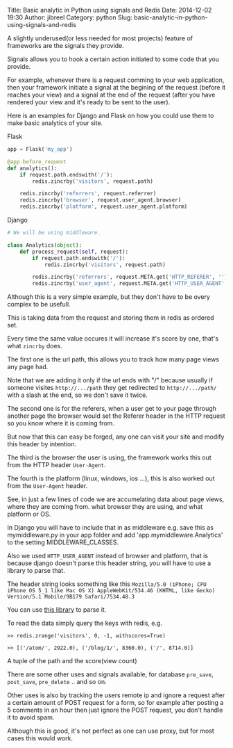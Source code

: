 Title: Basic analytic in Python using signals and Redis
Date: 2014-12-02 19:30
Author: jibreel
Category: python
Slug: basic-analytic-in-python-using-signals-and-redis

A slightly underused(or less needed for most projects) feature of
frameworks are the signals they provide.

Signals allows you to hook a certain action initiated to some code that
you provide.

For example, whenever there is a request comming to your web
application, then your framework initiate a signal at the begining of
the request (before it reaches your view) and a signal at the end of the
request (after you have rendered your view and it's ready to be sent to
the user).

Here is an examples for Django and Flask on how you could use them to
make basic analytics of your site.

<span class="highlight-blue">Flask</span>

```python
app = Flask('my_app')

@app.before_request
def analytics():
    if request.path.endswith('/'):
        redis.zincrby('visitors', request.path)

    redis.zincrby('referrers', request.referrer)
    redis.zincrby('browser', request.user_agent.browser)
    redis.zincrby('platform', request.user_agent.platform)
```

<span class="highlight-blue">Django</span>

```python
# We will be using middleware.

class Analytics(object):
    def process_request(self, request):
        if request.path.endswith('/'):
            redis.zincrby('visitors', request.path)

        redis.zincrby('referrers', request.META.get('HTTP_REFERER', ''))
        redis.zincrby('user_agent', request.META.get('HTTP_USER_AGENT', ''))
```

Although this is a very simple example, but they don't have to be overy
complex to be usefull.

This is taking data from the request and storing them in redis as
ordered set.

Every time the same value occures it will increase it's score by one,
that's what `zincrby` does.

The first one is the url path, this allows you to track how many page
views any page had.

Note that we are adding it only if the url ends with "/" because usually
if someone visites `http://.../path` they
get redirected to `http://.../path/` with a
slash at the end, so we don't save it twice.

The second one is for the referers, when a user get to your page through
another page the browser would set the Referer header in the HTTP
request so you know where it is coming from.

But now that this can easy be forged, any one can visit your site and
modify this header by intention.

The third is the browser the user is using, the framework works this out
from the HTTP header `User-Agent`.

The fourth is the platform (linux, windows, ios ...), this is also
worked out from the `User-Agent` header.

See, in just a few lines of code we are accumelating data about page
views, where they are coming from. what browser they are using, and what
platform or OS.

In Django you will have to include that in as middleware e.g. save this
as mymiddleware.py in your app folder and add
'app.mymiddleware.Analytics' to the setting MIDDLEWARE\_CLASSES.

Also we used `HTTP_USER_AGENT` instead of
browser and platform, that is because django doesn't parse this header
string, you will have to use a library to parse that.

The header string looks something like this `Mozilla/5.0 (iPhone; CPU iPhone OS 5_1 like Mac OS X)
AppleWebKit/534.46 (KHTML, like Gecko) Version/5.1 Mobile/9B179
Safari/7534.48.3`

You can use [this library](https://pypi.python.org/pypi/user-agents/) to
parse it.

To read the data simply query the keys with redis, e.g.

```
>> redis.zrange('visitors', 0, -1, withscores=True)

>> [('/atom/', 2922.0), ('/blog/1/', 8360.0), ('/', 8714.0)]
```

A tuple of the path and the score(view count)

There are some other uses and signals available, for database `pre_save`,
`post_save`, `pre_delete` .. and so on.

Other uses is also by tracking the users remote ip and ignore a request
after a certain amount of POST request for a form, so for example after
posting a 5 comments in an hour then just ignore the POST request, you
don't handle it to avoid spam.

Although this is good, it's not perfect as one can use proxy, but for
most cases this would work.

